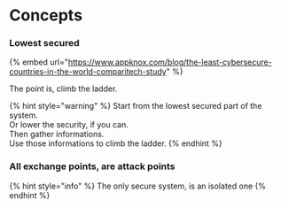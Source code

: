 # Concepts

### Lowest secured

{% embed url="https://www.appknox.com/blog/the-least-cybersecure-countries-in-the-world-comparitech-study" %}

The point is, climb the ladder.

{% hint style="warning" %}
Start from the lowest secured part of the system.\
Or lower the security, if you can.\
Then gather informations.\
Use those informations to climb the ladder.
{% endhint %}

### All exchange points, are attack points

{% hint style="info" %}
The only secure system, is an isolated one
{% endhint %}

